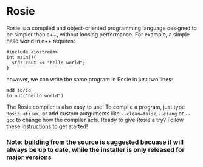# Rosie
Rosie is a compiled and object-oriented programming language designed to be simpler than c++, without loosing performance. For example, a simple hello world in c++ requires:
```
#include <iostream>
int main(){
  std::cout << "hello world";
}

```
however, we can write the same program in Rosie in just two lines:
```
add io/io
io.out("hello world")
```
The Rosie compiler is also easy to use! To compile a program, just type `Rosie <file>`, or add custom aurguments like `--clean=false`,`--clang` or `--gcc` to change how the compiler acts.
Ready to give Rosie a try? Follow these [instructions](https://github.com/CardboardDog/Rosie-Lang/wiki/Getting-started#getting-started) to get started!
<br>
### Note: building from the source is suggested becuase it will always be up to date, while the installer is only released for major versions
